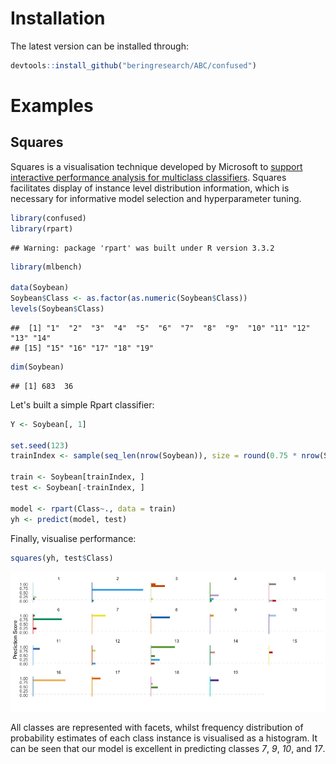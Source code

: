 Installation
============

The latest version can be installed through:

``` r
devtools::install_github("beringresearch/ABC/confused")
```

Examples
========

Squares
-------

Squares is a visualisation technique developed by Microsoft to [support interactive performance analysis for multiclass classifiers](https://www.microsoft.com/en-us/research/publication/squares-supporting-interactive-performance-analysis-multiclass-classifiers/). Squares facilitates display of instance level distribution information, which is necessary for informative model selection and hyperparameter tuning.

``` r
library(confused)
library(rpart)
```

    ## Warning: package 'rpart' was built under R version 3.3.2

``` r
library(mlbench)

data(Soybean)
Soybean$Class <- as.factor(as.numeric(Soybean$Class))
levels(Soybean$Class)
```

    ##  [1] "1"  "2"  "3"  "4"  "5"  "6"  "7"  "8"  "9"  "10" "11" "12" "13" "14"
    ## [15] "15" "16" "17" "18" "19"

``` r
dim(Soybean)
```

    ## [1] 683  36

Let's built a simple Rpart classifier:

``` r
Y <- Soybean[, 1]

set.seed(123)
trainIndex <- sample(seq_len(nrow(Soybean)), size = round(0.75 * nrow(Soybean)), replace = FALSE)

train <- Soybean[trainIndex, ]
test <- Soybean[-trainIndex, ]

model <- rpart(Class~., data = train)
yh <- predict(model, test)
```

Finally, visualise performance:

``` r
squares(yh, test$Class)
```

![](README_files/figure-markdown_github/squares-vis-1.png)

All classes are represented with facets, whilst frequency distribution of probability estimates of each class instance is visualised as a histogram. It can be seen that our model is excellent in predicting classes *7*, *9*, *10*, and *17*.

